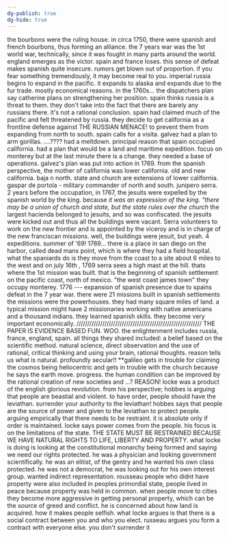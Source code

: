 ```yaml
---
dg-publish: true
dg-hide: true
---
```

the bourbons were the ruling house. in circa 1750, there were spanish and french bourbons, thus forming an alliance. the 7 years war was the 1st world war, technically, since it was fought in many parts around the world. england emerges as the victor. spain and france loses. this sense of defeat makes spanish quite insecure. rumors get blown out of proportion. if you fear something tremendously, it may become real to you. imperial russia begins to expand in the pacific. it expands to alaska and expands due to the fur trade. mostly economical reasons. in the 1760s... the dispatchers plan say catherine plans on strengthening her position. spain thinks russia is a threat to them. they don't take into the fact that there are barely any russians there. it's not a rational conclusion. spain had claimed much of the pacific and felt threatened by russia. they decide to get california as a frontline defense against THE RUSSIAN MENACE! to prevent them from expanding from north to south. spain calls for a visita. galvez had a plan to arm gorillas. ....???? had a meltdown. principal reason that spain occupied california. had a plan that would be a land and maritime expedition. focus on monterey but at the last minute there is a change. they needed a base of operations. galvez's plan was put into action in 1769. from the spanish perspective, the mother of california was lower california. old and new california. baja n north. state and church are extensions of lower california. gaspar de portola - military commander of north and south. junipero serra. 2 years before the occupation, in 1767, the jesuits were expelled by the spanish world by the king. because *it was an expression of the king. "there may be a union of church and state, but the state rules over the church* the largest hacienda belonged to jesuits, and so was confiscated. the jesuits were kicked out and thus all the buildings were vacant. Serra volunteers to work on the new frontier and is appointed by the viceroy and is in charge of the new franciscan missions. well, the buildings were jesuit, but yeah. 4 expeditions. summer of '69! 1769... there is a place in san diego on the harbor, called dead mans point, which is where they had a field hospital. what the spaniards do is they move from the coast to a site about 6 miles to the west and on july 16th , 1769 serra sees a high mast at the hill. thats where the 1st mission was built. that is the beginning of spanish settlement on the pacific coast, north of mexico. "the west coast james town" they occupy monterey. 1776 --- expansion of spanish presence due to spains defeat in the 7 year war. there were 21 missions built in spanish settlements the missions were the powerhouses. they had many square miles of land. a typical mission might have 2 missionaries working with native americans and a thousand indians. they learned spanish skills. they become very important economically. ////////////////////////////////////////////////////////// THE PAPER IS EVIDENCE BASED FUN. WOO. the enlightenment includes russia, france, england, spain. all things they shared included: a belief based on the scientific method. natural science, direct observation and the use of rational, critical thinking and using your brain, rational thoughts. reason tells us what is natural. profoundly secular!! **galileo gets in trouble for claiming the cosmos being heliocentric and gets in trouble with the church because he says the earth move. progress. the human condition can be improved by the rational creation of new societies and ...? REASON! locke was a product of the english glorious revolution. from his perspective; hobbes is arguing that people are beastial and violent. to have order, people should have the leviathan. surrender your authority to the leviathan! hobbes says that people are the source of power and given to the leviathan to protect people. arguing empirically that there needs to be restraint. it is absolute only if order is maintained. locke says power comes from the people. his focus is on the limitations of the state. THE STATE MUST BE RESTRAINED BECAUSE WE HAVE NATURAL RIGHTS TO LIFE, LIBERTY AND PROPERTY. what locke is doing is looking at the constitutional monarchy being formed and saying we need our rights protected. he was a physician and looking government scientifically. he was an elitist, of the gentry and he wanted his own class protected. he was not a democrat, he was looking out for his own interest group. wanted indirect representation. rousseau people who didnt have property were also included in peoples primordial state, people lived in peace because property was held in common. when people move to cities they become more aggressive in getting personal property, which can be the source of greed and conflict. he is concerned about how land is acquired. how it makes people selfish. what locke argues is that there is a social contract between you and who you elect. russeau argues you form a contract with everyone else. you don't surrender it